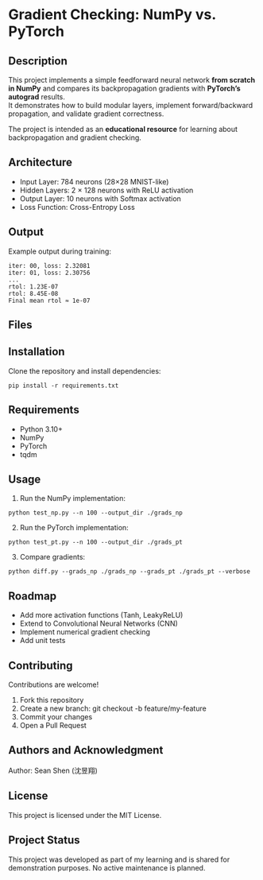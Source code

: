 # Gradient Checking: NumPy vs. PyTorch

## Description
This project implements a simple feedforward neural network **from scratch in NumPy** and compares its backpropagation gradients with **PyTorch’s autograd** results.  
It demonstrates how to build modular layers, implement forward/backward propagation, and validate gradient correctness.  

The project is intended as an **educational resource** for learning about backpropagation and gradient checking.

## Architecture
- Input Layer: 784 neurons (28×28 MNIST-like)  
- Hidden Layers: 2 × 128 neurons with ReLU activation  
- Output Layer: 10 neurons with Softmax activation  
- Loss Function: Cross-Entropy Loss

## Output
Example output during training:
```
iter: 00, loss: 2.32081
iter: 01, loss: 2.30756
...
rtol: 1.23E-07
rtol: 8.45E-08
Final mean rtol ≈ 1e-07
```

## Files

## Installation
Clone the repository and install dependencies:
  ```
  pip install -r requirements.txt
  ```

## Requirements
- Python 3.10+
- NumPy
- PyTorch
- tqdm

## Usage
1. Run the NumPy implementation:
  ```
  python test_np.py --n 100 --output_dir ./grads_np
  ```
2. Run the PyTorch implementation:
  ```
  python test_pt.py --n 100 --output_dir ./grads_pt
  ```
3. Compare gradients:
  ```
  python diff.py --grads_np ./grads_np --grads_pt ./grads_pt --verbose
  ```

## Roadmap
- Add more activation functions (Tanh, LeakyReLU)
- Extend to Convolutional Neural Networks (CNN)
- Implement numerical gradient checking
- Add unit tests

## Contributing
Contributions are welcome!

1. Fork this repository
2. Create a new branch: git checkout -b feature/my-feature
3. Commit your changes
4. Open a Pull Request

## Authors and Acknowledgment
Author: Sean Shen (沈昱翔)

## License
This project is licensed under the MIT License.

## Project Status
This project was developed as part of my learning and is shared for demonstration purposes. No active maintenance is planned.
